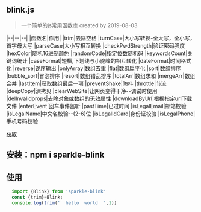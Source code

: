 ## blink.js

> 一个简单的js常用函数库 created by 2019-08-03

|--|--|--|
|函数名|作用|
|trim|去除空格
|turnCase|大小写转换-全大写，全小写，首字母大写
|parseCase|大小写相互转换
|checkPwdStrength|验证密码强度
|hexColor|随机16进制颜色
|randomCode|指定位数随机码
|keywordsCount|关键词统计
|caseFormat|短横,下划线与小驼峰的相互转化 
|dateFormat|时间格式化
|reverse|逆序输出
|onlyArray|数组去重
|flat|数组扁平化
|sort|数组排序
|bubble_sort|冒泡排序
|resort|数组错乱排序
|totalArr|数组求和
|mergeArr|数组合并
|lastItem|获取数组最后一项
|preventShake|防抖
|throttle|节流 
|deepCopy|深拷贝 
|clearWebSite|让网页变得干净--调试时使用 
|delInvalidprops|去除对象或数组的无效属性 
|downloadByUrl|根据指定url下载文件
|enterEvent|回车事件监听
|pastTime|已过时间
|isLegalEmail|邮箱校验
|isLegalName|中文名校验--(2-6)位
|isLegalIdCard|身份证校验
|isLegalPhone|手机号码校验 

<a href='./blink.js'>获取</a>

## 安装：npm i sparkle-blink

## 使用

```js
  import {Blink} from 'sparkle-blink'
  const {trim}=Blink;
  console.log(trim('  hello  world  ',1))
```
